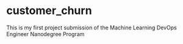 # customer_churn
This is my first project submission of the Machine Learning DevOps Engineer Nanodegree Program
